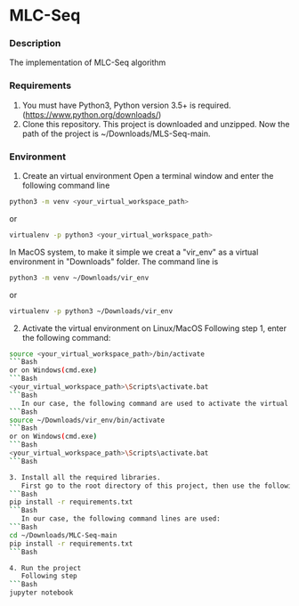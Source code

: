 # MLC-Seq

### Description
The implementation of MLC-Seq algorithm


### Requirements
1. You must have Python3, Python version 3.5+ is required. (https://www.python.org/downloads/)
2. Clone this repository. This project is downloaded and unzipped. Now the path of the project is ~/Downloads/MLS-Seq-main.
### Environment

1. Create an virtual environment
   Open a terminal window and enter the following command line
```Bash
python3 -m venv <your_virtual_workspace_path>
```
or
```Bash
virtualenv -p python3 <your_virtual_workspace_path>
```
   In MacOS system, to make it simple we creat a "vir_env" as a virtual environment in "Downloads" folder. The command line is
```Bash
python3 -m venv ~/Downloads/vir_env
```
or
```Bash
virtualenv -p python3 ~/Downloads/vir_env
```  
2. Activate the virtual environment on Linux/MacOS
   Following step 1, enter the following command:
```Bash
source <your_virtual_workspace_path>/bin/activate
```Bash
or on Windows(cmd.exe)
```Bash
<your_virtual_workspace_path>\Scripts\activate.bat
```Bash
   In our case, the following command are used to activate the virtual environment(vir_env)
```Bash
source ~/Downloads/vir_env/bin/activate
```Bash
or on Windows(cmd.exe)
```Bash
<your_virtual_workspace_path>\Scripts\activate.bat    
```Bash

3. Install all the required libraries.
   First go to the root directory of this project, then use the following command to install all the required libraries
```Bash
pip install -r requirements.txt
```Bash
   In our case, the following command lines are used:
```Bash
cd ~/Downloads/MLC-Seq-main
pip install -r requirements.txt
```Bash

4. Run the project
   Following step 
```Bash
jupyter notebook
```
